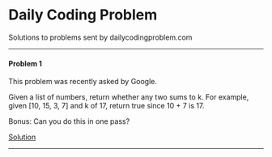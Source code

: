 # Daily Coding Problem

Solutions to problems sent by dailycodingproblem.com

---

#### Problem 1

This problem was recently asked by Google.

Given a list of numbers, return whether any two sums to k.
For example, given [10, 15, 3, 7] and k of 17, return true since 10 + 7 is 17.

Bonus: Can you do this in one pass?

[Solution](Solutions/problem001.py)

---
